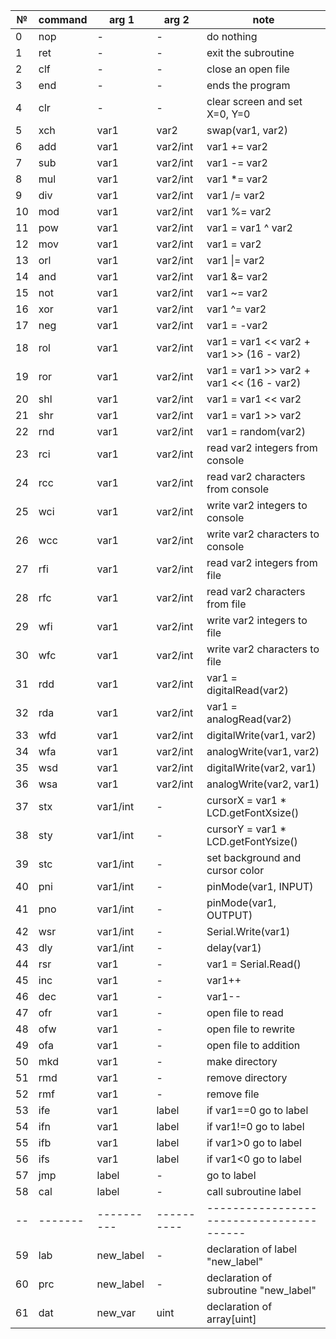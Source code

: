 ﻿| №  | command | arg 1      | arg 2      | note                                     |
| ---| ------- | ---------- | ---------- | ---------------------------------------- |
| 0  | nop     | -          | -          | do nothing                               |
| 1  | ret     | -          | -          | exit the subroutine                      |
| 2  | clf     | -          | -          | close an open file                       |
| 3  | end     | -          | -          | ends the program                         |
| 4  | clr     | -          | -          | clear screen and set X=0, Y=0            |
| 5  | xch     | var1       | var2       | swap(var1, var2)                         |
| 6  | add     | var1       | var2/int   | var1 += var2                             |
| 7  | sub     | var1       | var2/int   | var1 -= var2                             |
| 8  | mul     | var1       | var2/int   | var1 *= var2                             |
| 9  | div     | var1       | var2/int   | var1 /= var2                             |
| 10 | mod     | var1       | var2/int   | var1 %= var2                             |
| 11 | pow     | var1       | var2/int   | var1 = var1 ^ var2                       |
| 12 | mov     | var1       | var2/int   | var1 = var2                              |
| 13 | orl     | var1       | var2/int   | var1 \|= var2                            |
| 14 | and     | var1       | var2/int   | var1 &= var2                             |
| 15 | not     | var1       | var2/int   | var1 ~= var2                             |
| 16 | xor     | var1       | var2/int   | var1 ^= var2                             |
| 17 | neg     | var1       | var2/int   | var1 = -var2                             |
| 18 | rol     | var1       | var2/int   | var1 = var1 << var2 + var1 >> (16 - var2)|
| 19 | ror     | var1       | var2/int   | var1 = var1 >> var2 + var1 << (16 - var2)|
| 20 | shl     | var1       | var2/int   | var1 = var1 << var2                      |
| 21 | shr     | var1       | var2/int   | var1 = var1 >> var2                      |
| 22 | rnd     | var1       | var2/int   | var1 = random(var2)                      |
| 23 | rci     | var1       | var2/int   | read var2 integers from console          |
| 24 | rcc     | var1       | var2/int   | read var2 characters from console        |
| 25 | wci     | var1       | var2/int   | write var2 integers to console           |
| 26 | wcc     | var1       | var2/int   | write var2 characters to console         |
| 27 | rfi     | var1       | var2/int   | read var2 integers from file             |
| 28 | rfc     | var1       | var2/int   | read var2 characters from file           |
| 29 | wfi     | var1       | var2/int   | write var2 integers to file              |
| 30 | wfc     | var1       | var2/int   | write var2 characters to file            |
| 31 | rdd     | var1       | var2/int   | var1 = digitalRead(var2)                 |
| 32 | rda     | var1       | var2/int   | var1 = analogRead(var2)                  |
| 33 | wfd     | var1       | var2/int   | digitalWrite(var1, var2)                 |
| 34 | wfa     | var1       | var2/int   | analogWrite(var1, var2)                  |
| 35 | wsd     | var1       | var2/int   | digitalWrite(var2, var1)                 |
| 36 | wsa     | var1       | var2/int   | analogWrite(var2, var1)                  |
| 37 | stx     | var1/int   | -          | cursorX = var1 * LCD.getFontXsize()      |
| 38 | sty     | var1/int   | -          | cursorY = var1 * LCD.getFontYsize()      |
| 39 | stc     | var1/int   | -          | set background and cursor color          |
| 40 | pni     | var1/int   | -          | pinMode(var1, INPUT)                     |
| 41 | pno     | var1/int   | -          | pinMode(var1, OUTPUT)                    |
| 42 | wsr     | var1/int   | -          | Serial.Write(var1)                       |
| 43 | dly     | var1/int   | -          | delay(var1)                              |
| 44 | rsr     | var1       | -          | var1 = Serial.Read()                     |
| 45 | inc     | var1       | -          | var1++                                   |
| 46 | dec     | var1       | -          | var1--                                   |
| 47 | ofr     | var1       | -          | open file to read                        |
| 48 | ofw     | var1       | -          | open file to rewrite                     |
| 49 | ofa     | var1       | -          | open file to addition                    |
| 50 | mkd     | var1       | -          | make directory                           |
| 51 | rmd     | var1       | -          | remove directory                         |
| 52 | rmf     | var1       | -          | remove file                              |
| 53 | ife     | var1       | label      | if var1==0 go to label                   |
| 54 | ifn     | var1       | label      | if var1!=0 go to label                   |
| 55 | ifb     | var1       | label      | if var1>0 go to label                    |
| 56 | ifs     | var1       | label      | if var1<0 go to label                    |
| 57 | jmp     | label      | -          | go to label                              |
| 58 | cal     | label      | -          | call subroutine label                    |
| -- | ------- | ---------- | ---------- | ---------------------------------------- |
| 59 | lab     | new_label  | -          | declaration of label "new_label"         |
| 60 | prс     | new_label  | -          | declaration of subroutine "new_label"    |
| 61 | dat     | new_var    | uint       | declaration of array[uint]               |

